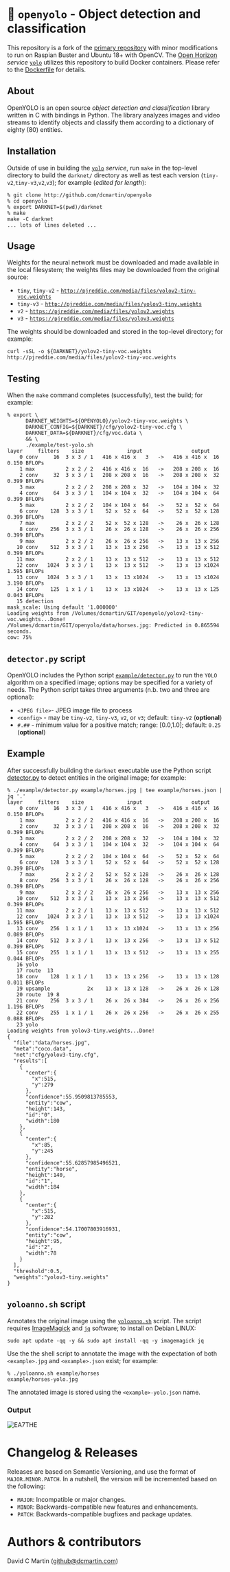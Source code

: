 # &#128064; `openyolo` - Object detection and classification
This repository is a fork of the [primary repository](http://github.com/pjreddie/darknet) with minor modifications to run on Raspian Buster and Ubuntu 18+ with OpenCV. The [Open Horizon](http://github.com/dcmartin/open-horizon) _service_ [`yolo`](http://github.com/dcmartin/open-horizon/tree/master/yolo/README.md)  utilizes this repository to build Docker containers.  Please refer to the [Dockerfile](http://github.com/dcmartin/open-horizon/tree/master/yolo/Dockerfile) for details.

## About
OpenYOLO is an open source *object detection and classification* library written in C with bindings in Python.  The library analyzes images and video streams to identify objects and classify them according to a dictionary of eighty (80) entities.

## Installation
Outside of use in building the [`yolo`](http://github.com/dcmartin/open-horizon/tree/master/yolo/README.md) _service_, run `make` in the top-level directory to build the `darknet/` directory as well as test each version (`tiny-v2`,`tiny-v3`,`v2`,`v3`); for example (_edited for length_):

```
% git clone http://github.com/dcmartin/openyolo
% cd openyolo
% export DARKNET=$(pwd)/darknet
% make
make -C darknet
... lots of lines deleted ...
```

## Usage
Weights for the neural network must be downloaded and made available in the local filesystem; the weights files may be downloaded from the original source:

+ `tiny`, `tiny-v2` - [`http://pjreddie.com/media/files/yolov2-tiny-voc.weights`](http://pjreddie.com/media/files/yolov2-tiny-voc.weights)
+ `tiny-v3` - [`http://pjreddie.com/media/files/yolov3-tiny.weights`](http://pjreddie.com/media/files/yolov3-tiny.weights)
+ `v2` - [`https://pjreddie.com/media/files/yolov2.weights`](https://pjreddie.com/media/files/yolov2.weights)
+ `v3` - [`https://pjreddie.com/media/files/yolov3.weights`](https://pjreddie.com/media/files/yolov3.weights)

The weights should be downloaded and stored in the top-level directory; for example:

```
curl -sSL -o ${DARKNET}/yolov2-tiny-voc.weights http://pjreddie.com/media/files/yolov2-tiny-voc.weights
```

## Testing
When the `make` command completes (successfully), test the build; for example:

```
% export \
	  DARKNET_WEIGHTS=${OPENYOLO}/yolov2-tiny-voc.weights \
	  DARKNET_CONFIG=${DARKNET}/cfg/yolov2-tiny-voc.cfg \
	  DARKNET_DATA=${DARKNET}/cfg/voc.data \
	  && \
	  ./example/test-yolo.sh
layer     filters    size              input                output
    0 conv     16  3 x 3 / 1   416 x 416 x   3   ->   416 x 416 x  16  0.150 BFLOPs
    1 max          2 x 2 / 2   416 x 416 x  16   ->   208 x 208 x  16
    2 conv     32  3 x 3 / 1   208 x 208 x  16   ->   208 x 208 x  32  0.399 BFLOPs
    3 max          2 x 2 / 2   208 x 208 x  32   ->   104 x 104 x  32
    4 conv     64  3 x 3 / 1   104 x 104 x  32   ->   104 x 104 x  64  0.399 BFLOPs
    5 max          2 x 2 / 2   104 x 104 x  64   ->    52 x  52 x  64
    6 conv    128  3 x 3 / 1    52 x  52 x  64   ->    52 x  52 x 128  0.399 BFLOPs
    7 max          2 x 2 / 2    52 x  52 x 128   ->    26 x  26 x 128
    8 conv    256  3 x 3 / 1    26 x  26 x 128   ->    26 x  26 x 256  0.399 BFLOPs
    9 max          2 x 2 / 2    26 x  26 x 256   ->    13 x  13 x 256
   10 conv    512  3 x 3 / 1    13 x  13 x 256   ->    13 x  13 x 512  0.399 BFLOPs
   11 max          2 x 2 / 1    13 x  13 x 512   ->    13 x  13 x 512
   12 conv   1024  3 x 3 / 1    13 x  13 x 512   ->    13 x  13 x1024  1.595 BFLOPs
   13 conv   1024  3 x 3 / 1    13 x  13 x1024   ->    13 x  13 x1024  3.190 BFLOPs
   14 conv    125  1 x 1 / 1    13 x  13 x1024   ->    13 x  13 x 125  0.043 BFLOPs
   15 detection
mask_scale: Using default '1.000000'
Loading weights from /Volumes/dcmartin/GIT/openyolo/yolov2-tiny-voc.weights...Done!
/Volumes/dcmartin/GIT/openyolo/data/horses.jpg: Predicted in 0.865594 seconds.
cow: 75%
```

## `detector.py` script
OpenYOLO includes the Python script [`example/detector.py`](example/detector.py) to run the `YOLO` algorithm on a specified image; options may be specified for a variety of needs.  The Python script takes three arguments (n.b. two and three are optional):

 + `<JPEG file>`- JPEG image file to process
 + `<config>` - may be `tiny-v2`, `tiny-v3`, `v2`, or `v3`; default: `tiny-v2` (**optional**)
 + `#.##` - minimum value for a positive match; range: [0.0,1.0]; default: `0.25` (**optional**)

## Example
After successfully building the `darknet` executable  use the Python script [detector.py](example/detector.py) to detect entities in the original image; for example:

```
% ./example/detector.py example/horses.jpg | tee example/horses.json | jq '.'
layer     filters    size              input                output
    0 conv     16  3 x 3 / 1   416 x 416 x   3   ->   416 x 416 x  16  0.150 BFLOPs
    1 max          2 x 2 / 2   416 x 416 x  16   ->   208 x 208 x  16
    2 conv     32  3 x 3 / 1   208 x 208 x  16   ->   208 x 208 x  32  0.399 BFLOPs
    3 max          2 x 2 / 2   208 x 208 x  32   ->   104 x 104 x  32
    4 conv     64  3 x 3 / 1   104 x 104 x  32   ->   104 x 104 x  64  0.399 BFLOPs
    5 max          2 x 2 / 2   104 x 104 x  64   ->    52 x  52 x  64
    6 conv    128  3 x 3 / 1    52 x  52 x  64   ->    52 x  52 x 128  0.399 BFLOPs
    7 max          2 x 2 / 2    52 x  52 x 128   ->    26 x  26 x 128
    8 conv    256  3 x 3 / 1    26 x  26 x 128   ->    26 x  26 x 256  0.399 BFLOPs
    9 max          2 x 2 / 2    26 x  26 x 256   ->    13 x  13 x 256
   10 conv    512  3 x 3 / 1    13 x  13 x 256   ->    13 x  13 x 512  0.399 BFLOPs
   11 max          2 x 2 / 1    13 x  13 x 512   ->    13 x  13 x 512
   12 conv   1024  3 x 3 / 1    13 x  13 x 512   ->    13 x  13 x1024  1.595 BFLOPs
   13 conv    256  1 x 1 / 1    13 x  13 x1024   ->    13 x  13 x 256  0.089 BFLOPs
   14 conv    512  3 x 3 / 1    13 x  13 x 256   ->    13 x  13 x 512  0.399 BFLOPs
   15 conv    255  1 x 1 / 1    13 x  13 x 512   ->    13 x  13 x 255  0.044 BFLOPs
   16 yolo
   17 route  13
   18 conv    128  1 x 1 / 1    13 x  13 x 256   ->    13 x  13 x 128  0.011 BFLOPs
   19 upsample            2x    13 x  13 x 128   ->    26 x  26 x 128
   20 route  19 8
   21 conv    256  3 x 3 / 1    26 x  26 x 384   ->    26 x  26 x 256  1.196 BFLOPs
   22 conv    255  1 x 1 / 1    26 x  26 x 256   ->    26 x  26 x 255  0.088 BFLOPs
   23 yolo
Loading weights from yolov3-tiny.weights...Done!
{
  "file":"data/horses.jpg",
  "meta":"coco.data",
  "net":"cfg/yolov3-tiny.cfg",
  "results":[
    {
      "center":{
        "x":515,
        "y":279
      },
      "confidence":55.9509813785553,
      "entity":"cow",
      "height":143,
      "id":"0",
      "width":180
    },
    {
      "center":{
        "x":85,
        "y":245
      },
      "confidence":55.62857985496521,
      "entity":"horse",
      "height":140,
      "id":"1",
      "width":184
    },
    {
      "center":{
        "x":515,
        "y":282
      },
      "confidence":54.17007803916931,
      "entity":"cow",
      "height":95,
      "id":"2",
      "width":78
    }
  ],
  "threshold":0.5,
  "weights":"yolov3-tiny.weights"
}
```

## `yoloanno.sh` script
Annotates the original image using the [`yoloanno.sh`](example/yoloanno.sh) script.  The script requires [ImageMagick](https://imagemagick.org/index.php) and [`jq`](https://stedolan.github.io/jq/) software; to install on Debian LINUX: 

```
sudo apt update -qq -y && sudo apt install -qq -y imagemagick jq
```

Use the the shell script to annotate the image with the expectation of both `<example>.jpg` and `<example>.json` exist; for example:

```
% ./yoloanno.sh example/horses
example/horses-yolo.jpg
```
The annotated image is stored using the `<example>-yolo.json` name.

### Output
![](example/horses-yolo.jpg?raw=true "EA7THE")

# Changelog & Releases

Releases are based on Semantic Versioning, and use the format
of ``MAJOR.MINOR.PATCH``. In a nutshell, the version will be incremented
based on the following:

- ``MAJOR``: Incompatible or major changes.
- ``MINOR``: Backwards-compatible new features and enhancements.
- ``PATCH``: Backwards-compatible bugfixes and package updates.

# Authors & contributors

David C Martin (github@dcmartin.com)
